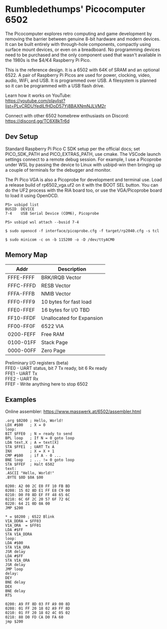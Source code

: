 # Rumbledethumps' Picocomputer 6502

The Picocomputer explores retro computing and game development by removing the barrier between genuine 8-bit hardware and modern devices. It can be built entirely with through-hole components, compactly using surface mount devices, or even on a breadboard. No programming devices need to be purchased and the only component used that wasn't available in the 1980s is the $4/€4 Raspberry Pi Pico.

This is the reference design. It is a 6502 with 64K of SRAM and an optional 6522. A pair of Raspberry Pi Picos are used for power, clocking, video, audio, WiFi, and USB. It is programmed over USB. A filesystem is planned so it can be programmed with a USB flash drive.

Learn how it works on YouTube:<br>
https://youtube.com/playlist?list=PLvCRDUYedILfHDoD57Yj8BAXNmNJLVM2r

Connect with other 6502 homebrew enthusiasts on Discord:<br>
https://discord.gg/TC6X8kTr6d

## Dev Setup
Standard Raspberry Pi Pico C SDK setup per the official docs; set PICO_SDK_PATH and PICO_EXTRAS_PATH, use cmake. The VSCode launch settings connect to a remote debug session. For example, I use a Picoprobe under WSL by passing the device to Linux with usbipd-win then bringing up a couple of terminals for the debugger and monitor.

The Pi Pico VGA is also a Picoprobe for development and terminal use. Load a release build of rp6502_vga.uf2 on it with the BOOT SEL button. You can do the UF2 process with the RIA board too, or use the VGA/Picoprobe board to load it using OpenOCD.

```
PS> usbipd list
BUSID  DEVICE
7-4    USB Serial Device (COM6), Picoprobe

PS> usbipd wsl attach --busid 7-4
```
```
$ sudo openocd -f interface/picoprobe.cfg -f target/rp2040.cfg -s tcl
```
```
$ sudo minicom -c on -b 115200 -o -D /dev/ttyACM0
```

## Memory Map

| Addr | Description
| - | -
| FFFE-FFFF | BRK/IRQB Vector
| FFFC-FFFD | RESB Vector
| FFFA-FFFB | NMIB Vector
| FFF0-FFF9 | 10 bytes for fast load
| FFE0-FFEF | 16 bytes for I/O TBD
| FF10-FFDF | Unallocated for Expansion
| FF00-FF0F | 6522 VIA
| 0200-FEFF | Free RAM
| 0100-01FF | Stack Page
| 0000-00FF | Zero Page

Preliminary I/O registers (beta)<br>
FFE0 - UART status, bit 7 Tx ready, bit 6 Rx ready<br>
FFE1 - UART Tx<br>
FFE2 - UART Rx<br>
FFEF - Write anything here to stop 6502<br>

## Examples
Online assembler:
https://www.masswerk.at/6502/assembler.html
```
.org $0200 ; Hello, World!
LDX #$00   ; X = 0
loop:
BIT $FFE0  ; N = ready to send
BPL loop   ; If N = 0 goto loop
LDA text,X ; A = text[X]
STA $FFE1  ; UART Tx A
INX        ; X = X + 1
CMP #$00   ; if A - 0 ...
BNE loop   ; ... != 0 goto loop
STA $FFEF  ; Halt 6502
text:
.ASCII "Hello, World!"
.BYTE $0D $0A $00
```
```
0200: A2 00 2C E0 FF 10 FB BD
0208: 15 02 8D E1 FF E8 C9 00
0210: D0 F0 8D EF FF 48 65 6C
0218: 6C 6F 2C 20 57 6F 72 6C
0220: 64 21 0D 0A 00
JMP $200
```

```
* = $0200 ; 6522 Blink
VIA_DDRA = $FF03
VIA_ORA  = $FF01
LDA #$FF
STA VIA_DDRA
loop:
LDA #$00
STA VIA_ORA
JSR delay
LDA #$FF
STA VIA_ORA
JSR delay
JMP loop
delay:
DEY
BNE delay
DEX
BNE delay
RTS
```
```
0200: A9 FF 8D 03 FF A9 00 8D
0208: 01 FF 20 18 02 A9 FF 8D
0210: 01 FF 20 18 02 4C 05 02
0218: 88 D0 FD CA D0 FA 60
jmp $200
```
